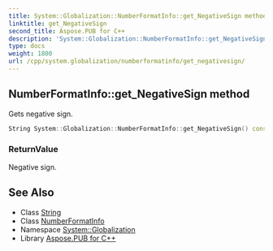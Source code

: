 ```yaml
---
title: System::Globalization::NumberFormatInfo::get_NegativeSign method
linktitle: get_NegativeSign
second_title: Aspose.PUB for C++
description: 'System::Globalization::NumberFormatInfo::get_NegativeSign method. Gets negative sign in C++.'
type: docs
weight: 1800
url: /cpp/system.globalization/numberformatinfo/get_negativesign/
---
```

## NumberFormatInfo::get_NegativeSign method


Gets negative sign.

```cpp
String System::Globalization::NumberFormatInfo::get_NegativeSign() const
```


### ReturnValue

Negative sign.

## See Also

* Class [String](../../../system/string/)
* Class [NumberFormatInfo](../)
* Namespace [System::Globalization](../../)
* Library [Aspose.PUB for C++](../../../)
